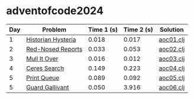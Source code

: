 # adventofcode2024

| Day | Problem                                                   | Time 1 (s) | Time 2 (s) | Solution                       |
|-----|-----------------------------------------------------------|------------|------------|--------------------------------|
| 1   | [Historian Hysteria](https://adventofcode.com/2024/day/1) | 0.018      | 0.017      | [aoc01.clj](src/aoc/aoc01.clj) |
| 2   | [Red-Nosed Reports](https://adventofcode.com/2024/day/2)  | 0.033      | 0.053      | [aoc02.clj](src/aoc/aoc02.clj) |
| 3   | [Mull It Over](https://adventofcode.com/2024/day/3)       | 0.016      | 0.012      | [aoc03.clj](src/aoc/aoc03.clj) |
| 4   | [Ceres Search](https://adventofcode.com/2024/day/4)       | 0.149      | 0.223      | [aoc04.clj](src/aoc/aoc04.clj) |
| 5   | [Print Queue](https://adventofcode.com/2024/day/5)        | 0.089      | 0.092      | [aoc05.clj](src/aoc/aoc05.clj) |
| 5   | [Guard Gallivant](https://adventofcode.com/2024/day/6)    | 0.050      | 3.916      | [aoc06.clj](src/aoc/aoc06.clj) |
